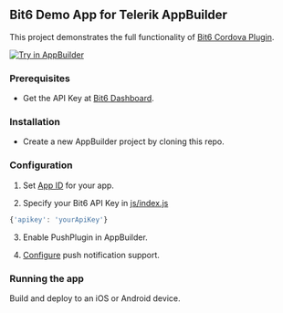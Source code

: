 Bit6 Demo App for Telerik AppBuilder
------------------------------------
This project demonstrates the full functionality of [Bit6 Cordova Plugin](https://github.com/bit6/bit6-cordova).

<a href="https://platform.telerik.com/#appbuilder/clone/https%3A%2F%2Fgithub.com%2Fbit6%2FBit6-DemoApp.git" target="_blank"><img src="http://docs.telerik.com/platform/appbuilder/sample-apps/images/try-in-appbuilder.png" alt="Try in AppBuilder" title="Try in AppBuilder" /></a>

### Prerequisites
* Get the API Key at [Bit6 Dashboard](https://dashboard.bit6.com).

### Installation
* Create a new AppBuilder project by cloning this repo.

### Configuration
1. Set [App ID](http://docs.telerik.com/platform/appbuilder/code-signing-your-app/code-sign-glossary#application-identifier) for your app.

2. Specify your Bit6 API Key in [js/index.js](js/index.js#L19)
  ```js
  {'apikey': 'yourApiKey'}
  ```

3. Enable PushPlugin in AppBuilder. 

4. [Configure](https://github.com/bit6/bit6-cordova#push-notifications) push notification support.

### Running the app
Build and deploy to an iOS or Android device.
